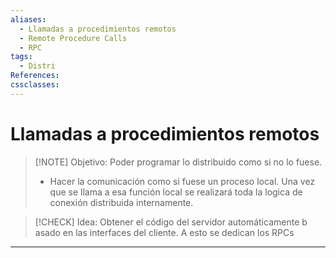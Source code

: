 ```yaml
---
aliases:
  - Llamadas a procedimientos remotos
  - Remote Procedure Calls
  - RPC
tags:
  - Distri
References: 
cssclasses:
---
```

# Llamadas a procedimientos remotos


> [!NOTE] Objetivo: 
> Poder programar lo distribuido como si no lo fuese.
> + Hacer la comunicación como si fuese un proceso local. Una vez que se llama a esa función local se realizará toda la logica de conexión distribuida internamente. 


> [!CHECK] Idea: 
>  Obtener el código del servidor automáticamente b asado en las interfaces del cliente. 
>  A esto se dedican los RPCs



***